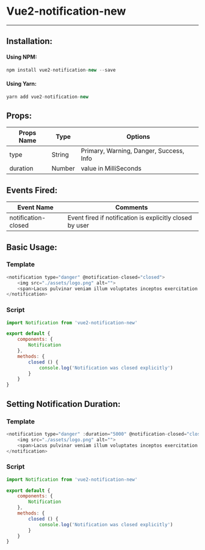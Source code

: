 # Vue2-notification-new
_____

## Installation:

#### Using NPM:
```js
npm install vue2-notification-new --save
```

#### Using Yarn:
```js
yarn add vue2-notification-new
```

## Props:

| Props Name | Type | Options |
| ---------- | ---- | ------- |
| type | String | Primary, Warning, Danger, Success, Info
| duration | Number | value in MilliSeconds

## Events Fired: 
| Event Name | Comments |
| ---------- | ------- |
| notification-closed | Event fired if notification is explicitly closed by user |




## Basic Usage:

### Template

```js
<notification type="danger" @notification-closed="closed">
    <img src="./assets/logo.png" alt="">
    <span>Lacus pulvinar veniam illum voluptates inceptos exercitation laoreet accumsan? Ullamco.</span>
</notification>
```

### Script
```js
import Notification from 'vue2-notification-new'

export default {
    components: {
        Notification
    },
    methods: {
        closed () {
            console.log('Notification was closed explicitly')
        }
    }
}
```

## Setting Notification Duration:

### Template

```js
<notification type="danger" :duration="5000" @notification-closed="closed"> //Notification will disappears after 5sec
    <img src="./assets/logo.png" alt="">
    <span>Lacus pulvinar veniam illum voluptates inceptos exercitation laoreet accumsan? Ullamco.</span>
</notification>
```

### Script
```js
import Notification from 'vue2-notification-new'

export default {
    components: {
        Notification
    },
    methods: {
        closed () {
            console.log('Notification was closed explicitly')
        }
    }
}
```
